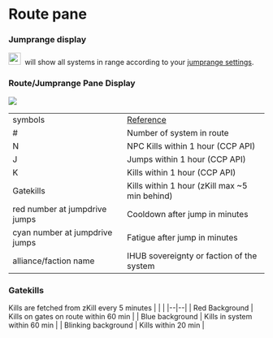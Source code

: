 # Route pane



### Jumprange display
<img src="https://raw.githubusercontent.com/Risingson/eedocs/master/docs/images/jmp.png" width="24" height="24"> &nbsp;will show all systems in range according to your [jumprange settings](https://eveeye.readthedocs.io/en/latest/sync/waypoints/#route-display).

### Route/Jumprange Pane Display
<img src="https://raw.githubusercontent.com/Risingson/eedocs/master/docs/images/jmprou2.png">

|  |  |
|--|--|
| symbols | [Reference](https://eveeye.readthedocs.io/en/latest/sync/waypoints/#route-display) |
| # | Number of system in route |
| N | NPC Kills within 1 hour (CCP API) |
| J | Jumps within 1 hour (CCP API) |
| K | Kills within 1 hour (CCP API) |
| Gatekills | Kills within 1 hour (zKill max ~5 min behind) |
| red number at jumpdrive jumps | Cooldown after jump in minutes |
| cyan number at jumpdrive jumps | Fatigue after jump in minutes |
| alliance/faction name | IHUB sovereignty or faction of the system |

### Gatekills
Kills are fetched from zKill every 5 minutes
|  |  |
|--|--|
| Red Background  | Kills on gates on route within 60 min |
| Blue background  | Kills in system within 60 min |
| Blinking background  | Kills within 20 min |


<!--stackedit_data:
eyJoaXN0b3J5IjpbNjc2OTQ0OTRdfQ==
-->
